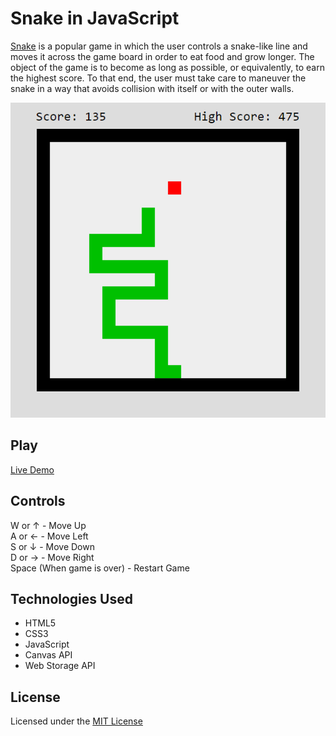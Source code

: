 # Snake in JavaScript
[Snake](https://en.wikipedia.org/wiki/Snake_(video_game_genre)) is a popular game in which the user controls a snake-like line and moves it across the game board in order to eat food and grow longer. The object of the game is to become as long as possible, or equivalently, to earn the highest score. To that end, the user must take care to maneuver the snake in a way that avoids collision with itself or with the outer walls.


![A game of Snake being played](/images/snake.png)

## Play
[Live Demo](https://universe-one.github.io/Snake/)

## Controls
W or &#8593; - Move Up  
A or &#8592; - Move Left  
S or &#8595; - Move Down  
D or &#8594; - Move Right  
Space (When game is over) - Restart Game

## Technologies Used
* HTML5
* CSS3
* JavaScript
* Canvas API
* Web Storage API

## License
Licensed under the [MIT License](LICENSE)